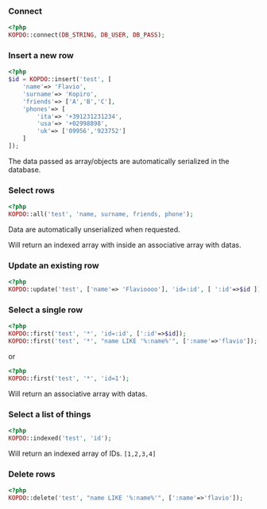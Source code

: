 ### Connect

```php
<?php
KOPDO::connect(DB_STRING, DB_USER, DB_PASS);
```

### Insert a new row

```php
<?php
$id = KOPDO::insert('test', [
	'name'=> 'Flavio',
	'surname'=> 'Kopiro',
	'friends'=> ['A','B','C'],
	'phones'=> [
		'ita'=> '+391231231234',
		'usa'=> '+02998898',
		'uk'=> ['09956','923752']
	]
]);
```

The data passed as array/objects are automatically serialized in the database.

### Select rows

```php
<?php
KOPDO::all('test', 'name, surname, friends, phone');
```

Data are automatically unserialized when requested.

Will return an indexed array with inside an associative array with datas.

### Update an existing row

```php
<?php
KOPDO::update('test', ['name'=> 'Flavioooo'], 'id=:id', [ ':id'=>$id ]);
```

### Select a single row

```php
<?php
KOPDO::first('test', '*', 'id=:id', [':id'=>$id]);
KOPDO::first('test', '*', "name LIKE '%:name%'", [':name'=>'flavio']);
```

or

```php
<?php
KOPDO::first('test', '*', 'id=1');
```

Will return an associative array with datas.

### Select a list of things

```php
<?php
KOPDO::indexed('test', 'id');
```

Will return an indexed array of IDs. `[1,2,3,4]`

### Delete rows

```php
<?php
KOPDO::delete('test', "name LIKE '%:name%'", [':name'=>'flavio']);
```
